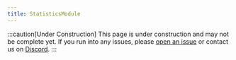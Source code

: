 ```yaml
---
title: StatisticsModule
---
```


:::caution[Under Construction]
This page is under construction and may not be complete yet.
If you run into any issues, please [open an issue](https://github.com/BlueDragonMC/Docs/issues)
or contact us on [Discord](https://bluedragonmc.com/discord).
:::
